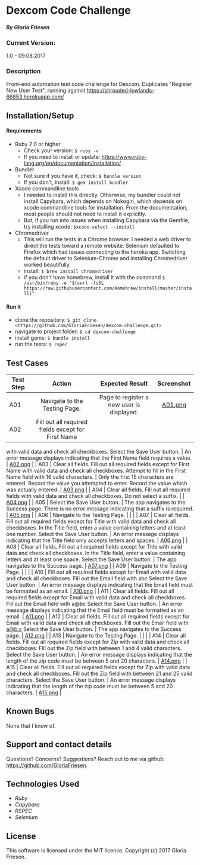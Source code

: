 # Dexcom Code Challenge

#### _By Gloria Friesen_

### Current Version:
1.0 - 09.08.2017

### Description
Front-end automation test code challenge for Dexcom. Duplicates "Register New User Test", running against  <https://shrouded-lowlands-66853.herokuapp.com/>

## Installation/Setup

#### Requirements
  * Ruby 2.0 or higher
    * Check your version: `$ ruby -v`
    * If you need to install or update: <https://www.ruby-lang.org/en/documentation/installation/>
  * Bundler
    * Not sure if you have it, check: `$ bundle version`
    * If you don't, install: `$ gem install bundler`
  * Xcode commandline tools
    * I needed to install this directly. Otherwise, my bundler could not install Capybara, which depends on Nokogiri, which depends on xcode commandline tools for installation. From the documentation, most people should not need to install it explicitly.
    * But, if you run into issues when installing Capybara via the Gemfile, try installing xcode: `$xcode-select --install`
  * Chromedriver
    * This will run the tests in a Chrome browser. I needed a web driver to direct the tests toward a remote website. Selenium defaulted to Firefox which had issues connecting to the heroku app. Switching the default driver to Selenium-Chrome and installing Chromedriver worked beautifully.
    * install: `$ brew install chromedriver`
    * if you don't have homebrew, install it with the command `$ /usr/bin/ruby -e "$(curl -fsSL https://raw.githubusercontent.com/Homebrew/install/master/install)"`

#### Run it
  * clone the repository: `$ git clone <https://github.com/GloriaFriesen/dexcom-challenge.git>`
  * navigate to project folder: `$ cd dexcom-challenge`
  * install gems: `$ bundle install`
  * run the tests: `$ rspec`

## Test Cases

| Test Step | Action | Expected Result | Screenshot |
| ---------------------- | :------------------: | :----------------:| :---------------: |
| A01 | Navigate to the Testing Page. | Page to register a new user is displayed. | [A01.png](screenshots/A01.png) |
| A02 | Fill out all required fields except for First Name
with valid data and check all checkboxes. Select
the Save User button. | An error message displays indicating that the First Name field
requires a value. | [A02.png](screenshots/A02.png) |
| A03 | Clear all fields. Fill out all required fields except for
First Name with valid data and check all
checkboxes. Attempt to fill in the First Name field
with 16 valid characters. | Only the first 15 characters are entered. Record the value you attempted to enter. Record the value which was actually entered. | [A03.png](screenshots/A03.png) |
| A04 | Clear all fields. Fill out all required fields with valid
data and check all checkboxes. Do not select a
suffix. | | [A04.png](screenshots/A04.png) |
| A05 | Select the Save User button. | The app navigates to the Success page. There is no error
message indicating that a suffix is required. | [A05.png](screenshots/A05.png) |
| A06 | Navigate to the Testing Page. | | |
| A07 | Clear all fields. Fill out all required fields except for
Title with valid data and check all checkboxes. In
the Title field, enter a value containing letters and
at least one number. Select the Save User button. | An error message displays indicating that the Title field only
accepts letters and spaces. | [A06.png](screenshots/A06.png) |
| A08 | Clear all fields. Fill out all required fields except for
Title with valid data and check all checkboxes. In
the Title field, enter a value containing letters and
at least one space. Select the Save User button. | The app navigates to the Success page. | [A07.png](screenshots/A07.png) |
| A09 | Navigate to the Testing Page. | | |
| A10 | Fill out all required fields except for Email with
valid data and check all checkboxes. Fill out the
Email field with abc
Select the Save User button. | An error message displays indicating that the Email field must
be formatted as an email. | [A10.png](screenshots/A10.png) |
| A11 | Clear all fields. Fill out all required fields except for
Email with valid data and check all checkboxes. Fill
out the Email field with a@bc
Select the Save User button. | An error message displays indicating that the Email field must
be formatted as an email. | [A11.png](screenshots/A11.png) |
| A12 | Clear all fields. Fill out all required fields except for
Email with valid data and check all checkboxes. Fill
out the Email field with a@b.c
Select the Save User button. | The app navigates to the Success page. | [A12.png](screenshots/A12.png) |
| A13 | Navigate to the Testing Page. | | |
| A14 | Clear all fields. Fill out all required fields except for
Zip with valid data and check all checkboxes. Fill
out the Zip field with between 1 and 4 valid
characters. Select the Save User button. | An error message displays indicating that the length of the zip
code must be between 5 and 20 characters. | [A14.png](screenshots/A14.png) |
| A15 | Clear all fields. Fill out all required fields except for
Zip with valid data and check all checkboxes. Fill
out the Zip field with between 21 and 25 valid
characters. Select the Save User button. | An error message displays indicating that the length of the zip
code must be between 5 and 20 characters. | [A15.png](screenshots/A15.png) |

## Known Bugs
None that I know of.

## Support and contact details
Questions? Concerns? Suggestions? Reach out to me via github: <https://github.com/GloriaFriesen>.

## Technologies Used
* _Ruby_
* _Capybara_
* _RSPEC_
* _Selenium_

## License
This software is licensed under the MIT license.
Copyright (c) 2017 Gloria Friesen.
